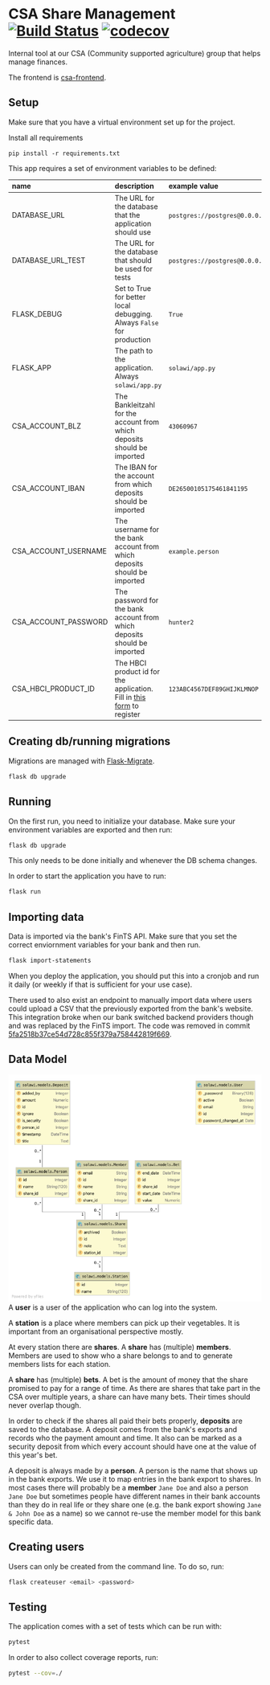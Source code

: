 # CSA Share Management [![Build Status](https://travis-ci.org/k-nut/csa-share-management.svg?branch=master)](https://travis-ci.org/k-nut/csa-share-management) [![codecov](https://codecov.io/gh/k-nut/csa-share-management/branch/master/graph/badge.svg)](https://codecov.io/gh/k-nut/csa-share-management)

Internal tool at our CSA (Community supported agriculture) group that helps manage finances.

The frontend is [csa-frontend](https://github.com/k-nut/csa-frontend).

## Setup
Make sure that you have a virtual environment set up for the project.

Install all requirements 
```
pip install -r requirements.txt
```

This app requires a set of environment variables to be defined:

| name                 | description                                                                 | example value                                  |
|:---------------------|:----------------------------------------------------------------------------|:-----------------------------------------------|
| DATABASE_URL         | The URL for the database that the application should use                    | `postgres://postgres@0.0.0.0:5432/solawi`      |
| DATABASE_URL_TEST    | The URL for the database that should be used for tests                      | `postgres://postgres@0.0.0.0:5432/test_solawi` |
| FLASK_DEBUG          | Set to True for better local debugging. Always `False` for production       | `True `                                        |
| FLASK_APP            | The path to the application. Always `solawi/app.py`                         | `solawi/app.py `                               |
| CSA_ACCOUNT_BLZ      | The Bankleitzahl for the account from which deposits should be imported     | `43060967 `                                    |
| CSA_ACCOUNT_IBAN     | The IBAN for the account from which deposits should be imported             | `DE26500105175461841195`                       |
| CSA_ACCOUNT_USERNAME | The username for the bank account from which deposits should be imported    | `example.person `                              |
| CSA_ACCOUNT_PASSWORD | The password for the bank account from which deposits should be imported    | `hunter2`                                      |
| CSA_HBCI_PRODUCT_ID  | The HBCI product id for the application. Fill in [this form](1) to register | `123ABC4567DEF89GHIJKLMNOP`                    |

## Creating db/running migrations
Migrations are managed with [Flask-Migrate](https://flask-migrate.readthedocs.io/en/latest/). 
```bash
flask db upgrade
```

## Running
On the first run, you need to initialize your database. Make sure your environment variables are exported and then run:
```bash
flask db upgrade
```
This  only needs to be done initially and whenever the DB schema changes. 

In order to start the application you have to run:
```bash
flask run
```

## Importing data
Data is imported via the bank's FinTS API. Make sure that you set the correct enviornment
variables for your bank and then run.
```bash
flask import-statements
```
When you deploy the application, you should put this into a cronjob and run it 
daily (or weekly if that is sufficient for your use case).

There used to also exist an endpoint to manually import data where users could upload a CSV that the previously
exported from the bank's website. This integration broke when our bank switched backend providers though
and was replaced by the FinTS import. The code was removed in commit [5fa2518b37ce54d728c855f379a758442819f669](https://github.com/k-nut/csa-share-management/commit/5fa2518b37ce54d728c855f379a758442819f669).

## Data Model
![data model graph](./db-structure.png)
A **user** is a user of the application who can log into the system.

A **station** is a place where members can pick up their vegetables. It is important from an organisational perspective mostly.

At every station there are **shares**. A **share** has (multiple) **members**. Members are used to show who a share 
belongs to and to generate members lists for each station. 

A **share** has (multiple) **bets**. A bet is the amount of money that the share promised to pay for a range of time.
As there are shares that take part in the CSA over multiple years, a share can have many bets. Their times should never
overlap though. 

In order to check if the shares all paid their bets properly, **deposits** are saved to the database. A deposit comes
from the bank's exports and records who the payment amount and time. It also can be marked as a security deposit from
which every account should have one at the value of this year's bet.

A deposit is always made by a **person**. A person is the name that shows up in the bank exports. We use it to map entries
in the bank export to shares. In most cases there will probably be a **member** `Jane Doe` and also a person `Jane Doe` 
but sometimes people have different names in their bank accounts than they do in real life or they share one (e.g. the
bank export showing `Jane & John Doe` as a name) so we cannot re-use the member model for this bank specific data.

## Creating users
Users can only be created from the command line. To do so, run:
```bash
flask createuser <email> <password>
```


## Testing
The application comes with a set of tests which can be run with:
```bash
pytest
```
In order to also collect coverage reports, run:
```bash
pytest --cov=./
```

[1]: https://www.hbci-zka.de/register/prod_register.htm
